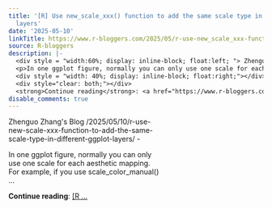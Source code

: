```yaml
---
title: '[R] Use new_scale_xxx() function to add the same scale type in different ggplot
  layers'
date: '2025-05-10'
linkTitle: https://www.r-bloggers.com/2025/05/r-use-new_scale_xxx-function-to-add-the-same-scale-type-in-different-ggplot-layers/
source: R-bloggers
description: |-
  <div style = "width:60%; display: inline-block; float:left; "> Zhenguo Zhang's Blog /2025/05/10/r-use-new-scale-xxx-function-to-add-the-same-scale-type-in-different-ggplot-layers/ -</p>
  <p>In one ggplot figure, normally you can only use one scale for each aesthetic mapping. For example, if you use scale_color_manual() ...</p></div>
  <div style = "width: 40%; display: inline-block; float:right;"></div>
  <div style="clear: both;"></div>
  <strong>Continue reading</strong>: <a href="https://www.r-bloggers.com/2025/05/r-use-new_scale_xxx-function-to-add-the-same-scale-type-in-different-ggplot-layers/">[R ...
disable_comments: true
---
```

<div style = "width:60%; display: inline-block; float:left; "> Zhenguo Zhang's Blog /2025/05/10/r-use-new-scale-xxx-function-to-add-the-same-scale-type-in-different-ggplot-layers/ -</p>
<p>In one ggplot figure, normally you can only use one scale for each aesthetic mapping. For example, if you use scale_color_manual() ...</p></div>
<div style = "width: 40%; display: inline-block; float:right;"></div>
<div style="clear: both;"></div>
<strong>Continue reading</strong>: <a href="https://www.r-bloggers.com/2025/05/r-use-new_scale_xxx-function-to-add-the-same-scale-type-in-different-ggplot-layers/">[R ...
